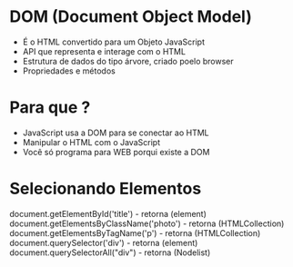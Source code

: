 # DOM  (Document Object Model)
  * É o HTML convertido para um Objeto JavaScript
  * API que representa e interage com o HTML  
  * Estrutura de dados do tipo  árvore, criado poelo browser
  * Propriedades e métodos

# Para que ?
  * JavaScript usa a DOM para se conectar ao HTML
  * Manipular o HTML com o JavaScript
  * Você só programa para WEB porqui existe a DOM 

# Selecionando Elementos
  document.getElementById('title')
    - retorna (element)
  document.getElementsByClassName('photo')
    - retorna (HTMLCollection)
  document.getElementsByTagName('p')
    - retorna (HTMLCollection)
  document.querySelector('div')
    - retorna (element)
  document.querySelectorAll("div")
    - retorna (Nodelist)